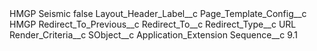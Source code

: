 <?xml version="1.0" encoding="UTF-8"?>
<CustomMetadata xmlns="http://soap.sforce.com/2006/04/metadata" xmlns:xsi="http://www.w3.org/2001/XMLSchema-instance" xmlns:xsd="http://www.w3.org/2001/XMLSchema">
    <label>HMGP Seismic</label>
    <protected>false</protected>
    <values>
        <field>Layout_Header_Label__c</field>
        <value xsi:nil="true"/>
    </values>
    <values>
        <field>Page_Template_Config__c</field>
        <value xsi:type="xsd:string">HMGP</value>
    </values>
    <values>
        <field>Redirect_To_Previous__c</field>
        <value xsi:nil="true"/>
    </values>
    <values>
        <field>Redirect_To__c</field>
        <value xsi:nil="true"/>
    </values>
    <values>
        <field>Redirect_Type__c</field>
        <value xsi:type="xsd:string">URL</value>
    </values>
    <values>
        <field>Render_Criteria__c</field>
        <value xsi:nil="true"/>
    </values>
    <values>
        <field>SObject__c</field>
        <value xsi:type="xsd:string">Application_Extension</value>
    </values>
    <values>
        <field>Sequence__c</field>
        <value xsi:type="xsd:double">9.1</value>
    </values>
</CustomMetadata>
